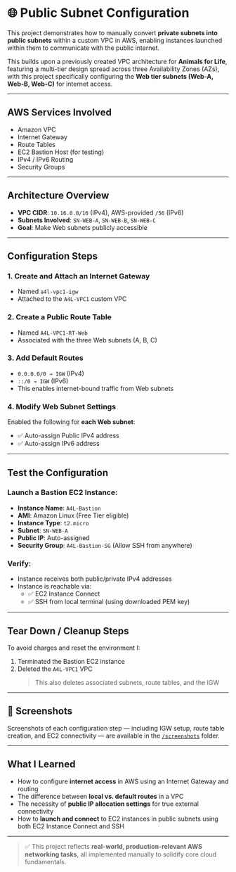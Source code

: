 # 🌐 Public Subnet Configuration

This project demonstrates how to manually convert **private subnets into public subnets** within a custom VPC in AWS, enabling instances launched within them to communicate with the public internet.

This builds upon a previously created VPC architecture for **Animals for Life**, featuring a multi-tier design spread across three Availability Zones (AZs), with this project specifically configuring the **Web tier subnets (Web-A, Web-B, Web-C)** for internet access.

---

## AWS Services Involved

- Amazon VPC  
- Internet Gateway  
- Route Tables  
- EC2 Bastion Host (for testing)  
- IPv4 / IPv6 Routing  
- Security Groups  

---

## Architecture Overview

- **VPC CIDR**: `10.16.0.0/16` (IPv4), AWS-provided `/56` (IPv6)
- **Subnets Involved**: `SN-WEB-A`, `SN-WEB-B`, `SN-WEB-C`
- **Goal**: Make Web subnets publicly accessible

---

## Configuration Steps

### 1. Create and Attach an Internet Gateway
- Named `a4l-vpc1-igw`
- Attached to the `A4L-VPC1` custom VPC

### 2. Create a Public Route Table
- Named `A4L-VPC1-RT-Web`
- Associated with the three Web subnets (A, B, C)

### 3. Add Default Routes
- `0.0.0.0/0 → IGW` (IPv4)
- `::/0 → IGW` (IPv6)
- This enables internet-bound traffic from Web subnets

### 4. Modify Web Subnet Settings
Enabled the following for **each Web subnet**:
- ✅ Auto-assign Public IPv4 address
- ✅ Auto-assign IPv6 address

---

## Test the Configuration

### Launch a Bastion EC2 Instance:
- **Instance Name**: `A4L-Bastion`
- **AMI**: Amazon Linux (Free Tier eligible)
- **Instance Type**: `t2.micro`
- **Subnet**: `SN-WEB-A`
- **Public IP**: Auto-assigned
- **Security Group**: `A4L-Bastion-SG` (Allow SSH from anywhere)

### Verify:
- Instance receives both public/private IPv4 addresses
- Instance is reachable via:
  - ✅ EC2 Instance Connect
  - ✅ SSH from local terminal (using downloaded PEM key)

---

##  Tear Down / Cleanup Steps

To avoid charges and reset the environment I:
1. Terminated the Bastion EC2 instance
2. Deleted the `A4L-VPC1` VPC  
   > This also deletes associated subnets, route tables, and the IGW

---

## 📸 Screenshots

Screenshots of each configuration step — including IGW setup, route table creation, and EC2 connectivity — are available in the [`/screenshots`](./screenshots) folder.

---

## What I Learned

- How to configure **internet access** in AWS using an Internet Gateway and routing
- The difference between **local vs. default routes** in a VPC
- The necessity of **public IP allocation settings** for true external connectivity
- How to **launch and connect** to EC2 instances in public subnets using both EC2 Instance Connect and SSH

---

> ✅ This project reflects **real-world, production-relevant AWS networking tasks**, all implemented manually to solidify core cloud fundamentals.
